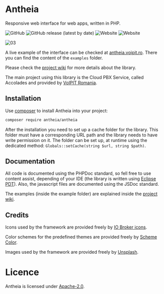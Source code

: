 # Antheia
Responsive web interface for web apps, written in PHP.

![GitHub](https://img.shields.io/github/license/cosminstaicu/antheia)
![GitHub release (latest by date)](https://img.shields.io/github/v/release/cosminstaicu/antheia?display_name=tag)
![Website](https://img.shields.io/website?down_message=Offline&up_message=Online&url=https%3A%2F%2Fantheia.voipit.ro)
![Website](https://img.shields.io/packagist/dependency-v/antheia/antheia/php)

![03](https://user-images.githubusercontent.com/25685804/196055946-53d4f73d-f524-465d-adee-c9c762bb61a1.png)

A live example of the interface can be checked at [antheia.voipit.ro](https://antheia.voipit.ro). There you can find the content of the `examples` folder.

Please check the [project wiki](https://github.com/cosminstaicu/antheia/wiki) for more details about the library.

The main project using this library is the Cloud PBX Service, called Accolades and provided by [VoIPIT Romania](https://www.voipit.ro).

## Installation

Use [composer](https://getcomposer.org) to install Antheia into your project:

```sh
composer require antheia/antheia
```

After the installation you need to set up a cache folder for the library. This folder must have a corresponding URL path and the library needs to have write permission on it. The folder can be set up, at runtime using the dedicated method: `Globals::setCache(string $url, string $path)`.

## Documentation

All code is documented using the PHPDoc standard, so fell free to use content assist, depending of your IDE (the library is written using [Eclipse PDT](https://www.eclipse.org/pdt/)). Also, the javascript files are documented using the JSDoc standard.

The examples (inside the example folder) are explained inside the [project wiki](https://github.com/cosminstaicu/antheia/wiki).

## Credits

Icons used by the framework are provided freely by [IO Broker icons](https://github.com/ioBroker/ioBroker.icons-fatcow-hosting).

Color schemes for the predefined themes are provided freely by [Scheme Color](https://www.schemecolor.com).

Images used by the framework are provided freely by [Unsplash](https://unsplash.com).

# Licence

Antheia is licensed under [Apache-2.0](https://github.com/cosminstaicu/antheia/blob/master/LICENSE).
